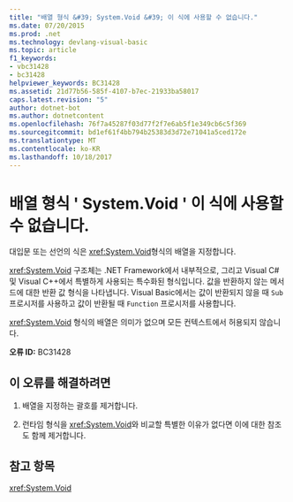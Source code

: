 ```yaml
---
title: "배열 형식 &#39; System.Void &#39; 이 식에 사용할 수 없습니다."
ms.date: 07/20/2015
ms.prod: .net
ms.technology: devlang-visual-basic
ms.topic: article
f1_keywords:
- vbc31428
- bc31428
helpviewer_keywords: BC31428
ms.assetid: 21d77b56-585f-4107-b7ec-21933ba58017
caps.latest.revision: "5"
author: dotnet-bot
ms.author: dotnetcontent
ms.openlocfilehash: 76f7a45287f03d77f2f7e6ab5f1e349cb6c5f369
ms.sourcegitcommit: bd1ef61f4bb794b25383d3d72e71041a5ced172e
ms.translationtype: MT
ms.contentlocale: ko-KR
ms.lasthandoff: 10/18/2017
---
```

# <a name="arrays-of-type-39systemvoid39-are-not-allowed-in-this-expression"></a>배열 형식 &#39; System.Void &#39; 이 식에 사용할 수 없습니다.
대입문 또는 선언의 식은 <xref:System.Void>형식의 배열을 지정합니다.  
  
 <xref:System.Void> 구조체는 .NET Framework에서 내부적으로, 그리고 Visual C# 및 Visual C++에서 특별하게 사용되는 특수화된 형식입니다. 값을 반환하지 않는 메서드에 대한 반환 값 형식을 나타냅니다. Visual Basic에서는 값이 반환되지 않을 때 `Sub` 프로시저를 사용하고 값이 반환될 때 `Function` 프로시저를 사용합니다.  
  
 <xref:System.Void> 형식의 배열은 의미가 없으며 모든 컨텍스트에서 허용되지 않습니다.  
  
 **오류 ID:** BC31428  
  
## <a name="to-correct-this-error"></a>이 오류를 해결하려면  
  
1.  배열을 지정하는 괄호를 제거합니다.  
  
2.  런타임 형식을 <xref:System.Void>와 비교할 특별한 이유가 없다면 이에 대한 참조도 함께 제거합니다.  
  
## <a name="see-also"></a>참고 항목  
 <xref:System.Void>
